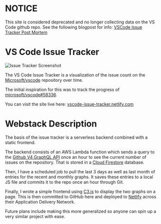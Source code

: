 # NOTICE

This site is considered deprecated and no longer collecting data on the VS Code github repo. See the following blogpost for info: [VSCode Issue Tracker Post Mortem](https://lannonbr.com/blog/vscode-issue-tracker-post-mortem/)

# VS Code Issue Tracker

![Issue Tracker Screenshot](images/issueTrackerPreview.png)

The VS Code Issue Tracker is a visualization of the issue count on the [Microsoft/vscode](https://github.com/microsoft/vscode) repository over time.

The initial inspiration for this was to track the progress of [microsoft/vscode#58336](https://github.com/Microsoft/vscode/issues/58336).

You can visit the site live here: [vscode-issue-tracker.netlify.com](https://vscode-issue-tracker.netlify.com/)

# Webstack Description

The basis of the issue tracker is a serverless backend combined with a static frontend.

The backend consists of an AWS Lambda function which sends a query to the [Github V4 GraphQL API](https://developer.github.com/v4/) once an hour to see the current number of issues on the repository. That is stored in a [Cloud Firestore](https://firebase.google.com/docs/firestore/) database.

Then, I have a scheduled job to pull the last 3 days as well as last month of entries for the recent and monthly graphs. It saves these entries to a local JS file and commits it to the repo once an hour through Git.

Finally, I wrote a simple frontend using [C3.js](https://c3js.org/) to display the two graphs on a page. This is then committed to GitHub here and deployed to [Netlify](https://www.netlify.com/) across their Application Delivery Network.

Future plans include making this more generalized so anyone can spin up a very similar project with ease.
